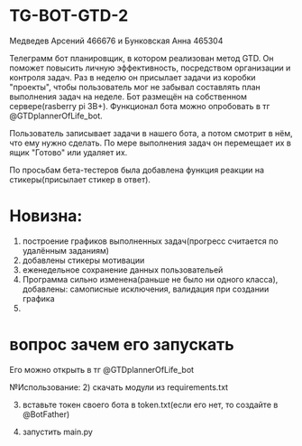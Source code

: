 # TG-BOT-GTD-2

Медведев Арсений 466676 и Бунковская Анна 465304

Телеграмм бот планировщик, в котором реализован метод GTD. Он поможет повысить личную эффективность, посредством организации и контроля задач. Раз в неделю он присылает задачи из коробки "проекты", чтобы пользователь мог не забывал составлять план выполнения задач на неделе. Бот размещён на собственном сервере(rasberry pi 3B+). Функционал бота можно опробовать в тг @GTDplannerOfLife_bot.

Пользователь записывает задачи в нашего бота, а потом смотрит в нём, что ему нужно сделать. По мере выполнения задач он перемещает их в ящик "Готово" или удаляет их.

По просьбам бета-тестеров была добавлена функция реакции на стикеры(присылает стикер в ответ).

# Новизна:

1) построение графиков выполненных задач(прогресс считается по удалённым заданиям)
2) добавлены стикеры мотивации
3) еженедельное сохранение данных пользовательей
4) Программа сильно изменена(раньше не было ни одного класса), добавлены: самописные исключения, валидация при создании графика
5) 
# вопрос зачем его запускать

Его можно открыть в тг @GTDplannerOfLife_bot

№Использование:
2) скачать модули из requirements.txt

3) вставьте токен своего бота в token.txt(если его нет, то создайте в @BotFather)

4) запустить main.py 





